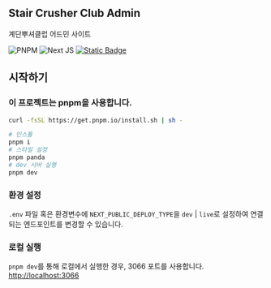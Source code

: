 ## Stair Crusher Club Admin

계단뿌셔클럽 어드민 사이트

![PNPM](https://img.shields.io/badge/pnpm-%234a4a4a.svg?style=for-the-badge&logo=pnpm&logoColor=f69220) ![Next JS](https://img.shields.io/badge/Next-black?style=for-the-badge&logo=next.js&logoColor=white) [![Static Badge](https://img.shields.io/badge/localhost-3066-brightgreen?style=for-the-badge)](http://localhost:3066)

## 시작하기

### 이 프로젝트는 pnpm을 사용합니다.

```bash
curl -fsSL https://get.pnpm.io/install.sh | sh -
```

```bash
# 인스톨
pnpm i
# 스타일 설정
pnpm panda
# dev 서버 실행
pnpm dev
```

### 환경 설정

`.env` 파일 혹은 환경변수에 `NEXT_PUBLIC_DEPLOY_TYPE`을 `dev` | `live`로 설정하여 연결되는 엔드포인트를 변경할 수 있습니다.

### 로컬 실행

`pnpm dev`를 통해 로컬에서 실행한 경우, 3066 포트를 사용합니다. [http://localhost:3066](http://localhost:3066)

